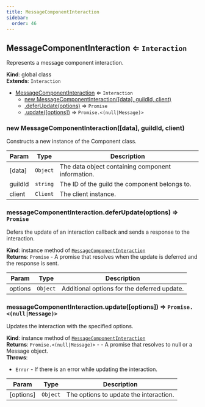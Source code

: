 ```yaml
---
title: MessageComponentInteraction
sidebar:
  order: 46
---
```




## MessageComponentInteraction ⇐ <code>Interaction</code>
Represents a message component interaction.

**Kind**: global class  
**Extends**: <code>Interaction</code>  

* [MessageComponentInteraction](#MessageComponentInteraction) ⇐ <code>Interaction</code>
    * [new MessageComponentInteraction([data], guildId, client)](#new_MessageComponentInteraction_new)
    * [.deferUpdate(options)](#MessageComponentInteraction+deferUpdate) ⇒ <code>Promise</code>
    * [.update([options])](#MessageComponentInteraction+update) ⇒ <code>Promise.&lt;(null\|Message)&gt;</code>

<a name="new_MessageComponentInteraction_new"></a>

### new MessageComponentInteraction([data], guildId, client)
Constructs a new instance of the Component class.


| Param | Type | Description |
| --- | --- | --- |
| [data] | <code>Object</code> | The data object containing component information. |
| guildId | <code>string</code> | The ID of the guild the component belongs to. |
| client | <code>Client</code> | The client instance. |

<a name="MessageComponentInteraction+deferUpdate"></a>

### messageComponentInteraction.deferUpdate(options) ⇒ <code>Promise</code>
Defers the update of an interaction callback and sends a response to the interaction.

**Kind**: instance method of [<code>MessageComponentInteraction</code>](#MessageComponentInteraction)  
**Returns**: <code>Promise</code> - A promise that resolves when the update is deferred and the response is sent.  

| Param | Type | Description |
| --- | --- | --- |
| options | <code>Object</code> | Additional options for the deferred update. |

<a name="MessageComponentInteraction+update"></a>

### messageComponentInteraction.update([options]) ⇒ <code>Promise.&lt;(null\|Message)&gt;</code>
Updates the interaction with the specified options.

**Kind**: instance method of [<code>MessageComponentInteraction</code>](#MessageComponentInteraction)  
**Returns**: <code>Promise.&lt;(null\|Message)&gt;</code> - - A promise that resolves to null or a Message object.  
**Throws**:

- <code>Error</code> - If there is an error while updating the interaction.


| Param | Type | Description |
| --- | --- | --- |
| [options] | <code>Object</code> | The options to update the interaction. |

